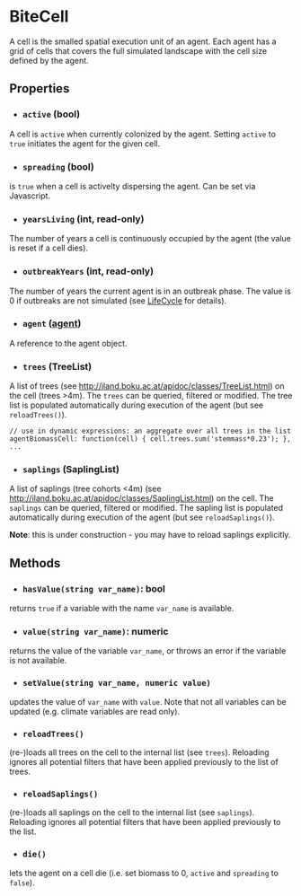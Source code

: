 # BiteCell

A cell is the smalled spatial execution unit of an agent. Each agent has a grid of cells that covers the full simulated landscape with
the cell size defined by the agent.

## Properties
* ### `active` (bool)
A cell is `active` when currently colonized by the agent. Setting `active` to `true` initiates the agent for the given cell.

* ### `spreading` (bool)
is `true` when a cell is activelty dispersing the agent. Can be set via Javascript.

* ### `yearsLiving` (int, read-only)
The number of years a cell is continuously occupied by the agent (the value is reset if a cell dies).

* ### `outbreakYears` (int, read-only)
The number of years the current agent is in an outbreak phase. The value is 0 if outbreaks are not 
simulated (see [LifeCycle](BiteLifeCycle.md) for details).


* ### `agent` ([agent](BiteAgent.md))
A reference to the agent object.

* ### `trees` (TreeList)
A list of trees (see http://iland.boku.ac.at/apidoc/classes/TreeList.html) on the cell (trees >4m). The `trees` can be queried, filtered or modified. The tree
list is populated automatically during execution of the agent (but see `reloadTrees()`).

```
// use in dynamic expressions: an aggregate over all trees in the list
agentBiomassCell: function(cell) { cell.trees.sum('stemmass*0.23'); }, ...
```

* ### `saplings` (SaplingList)
A list of saplings (tree cohorts <4m) (see http://iland.boku.ac.at/apidoc/classes/SaplingList.html) on the cell. The `saplings` can be queried, filtered or modified. The sapling list is populated automatically during execution of the agent (but see `reloadSaplings()`).

__Note__: this is under construction - you may have to reload saplings explicitly. 

## Methods
* ### `hasValue(string var_name)`: bool
returns `true` if a variable with the name `var_name` is available.

* ### `value(string var_name)`: numeric
returns the value of the variable `var_name`, or throws an error if the variable is not available.

* ### `setValue(string var_name, numeric value)`
updates the value of `var_name` with `value`. Note that not all variables can be updated (e.g. climate variables are read only).

* ### `reloadTrees()`
(re-)loads all trees on the cell to the internal list (see `trees`). Reloading ignores all potential filters that have been 
applied previously to the list of trees.

* ### `reloadSaplings()`
(re-)loads all saplings on the cell to the internal list (see `saplings`). Reloading ignores all potential filters that have been 
applied previously to the list.

* ### `die()`
lets the agent on a cell die (i.e. set biomass to 0, `active` and `spreading` to `false`).
